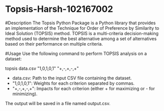 # Topsis-Harsh-102167002

#Description
The Topsis Python Package is a Python library that provides an implementation of the Technique for Order of Preference by Similarity to Ideal Solution (TOPSIS) method. TOPSIS is a multi-criteria decision-making method used to determine the best alternative among a set of alternatives based on their performance on multiple criteria.

#Usage
Use the following command to perform TOPSIS analysis on a dataset:

topsis data.csv "1,0,1,0,1" "+,-,+,-,+"

- data.csv: Path to the input CSV file containing the dataset.
- "1,0,1,0,1": Weights for each criterion separated by commas.
- "+,-,+,-,+": Impacts for each criterion (either + for maximizing or - for minimizing).

The output will be saved in a file named output.csv.
